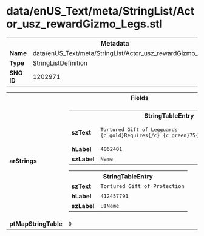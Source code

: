 <h1>data/enUS_Text/meta/StringList/Actor_usz_rewardGizmo_Legs.stl</h1><table><tr><th colspan="100%">Metadata</th></tr><tr><td><b>Name</b></td><td>data/enUS_Text/meta/StringList/Actor_usz_rewardGizmo_Legs.stl</td></tr><tr><td><b>Type</b></td><td>StringListDefinition</td></tr><tr><td><b>SNO ID</b></td><td>1202971</td></tr></table>

<table><tr><th colspan="100%">Fields</th></tr><tr><td><b>arStrings</b></td><td><table><tr><th colspan="100%">StringTableEntry</th></tr><tr><td><b>szText</b></td><td><pre>Tortured Gift of Legguards
{c_gold}Requires{/c} {c_green}75{/c} {c_gold}cinders{/c}</pre></td></tr><tr><td><b>hLabel</b></td><td><code>4062401</code></td></tr><tr><td><b>szLabel</b></td><td><code>Name</code></td></tr></table>


<table><tr><th colspan="100%">StringTableEntry</th></tr><tr><td><b>szText</b></td><td><code>Tortured Gift of Protection</code></td></tr><tr><td><b>hLabel</b></td><td><code>412457791</code></td></tr><tr><td><b>szLabel</b></td><td><code>UIName</code></td></tr></table>


</td></tr><tr><td><b>ptMapStringTable</b></td><td><code>0</code></td></tr></table>

